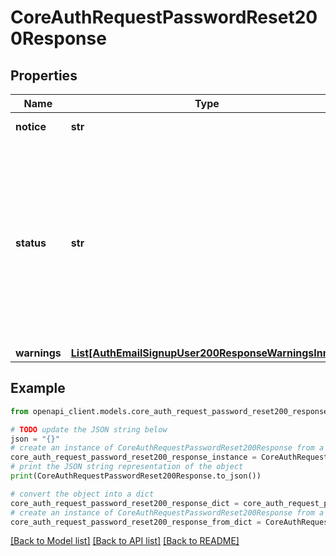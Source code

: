 # CoreAuthRequestPasswordReset200Response


## Properties

Name | Type | Description | Notes
------------ | ------------- | ------------- | -------------
**notice** | **str** | Important information for the user about the process. | [default to 'null']
**status** | **str** | The returned status of the process:                     dataerror: Error in the sent data (username or email). More information in warnings field.                     emailpasswordconfirmmaybesent: Email sent or not (depends on user found in database).                     emailpasswordconfirmnotsent: Failure, user not found.                     emailpasswordconfirmnoemail: Failure, email not found.                     emailalreadysent: Email already sent.                     emailpasswordconfirmsent: User pending confirmation.                     emailresetconfirmsent: Email sent.                  | [default to 'null']
**warnings** | [**List[AuthEmailSignupUser200ResponseWarningsInner]**](AuthEmailSignupUser200ResponseWarningsInner.md) |  | [optional] 

## Example

```python
from openapi_client.models.core_auth_request_password_reset200_response import CoreAuthRequestPasswordReset200Response

# TODO update the JSON string below
json = "{}"
# create an instance of CoreAuthRequestPasswordReset200Response from a JSON string
core_auth_request_password_reset200_response_instance = CoreAuthRequestPasswordReset200Response.from_json(json)
# print the JSON string representation of the object
print(CoreAuthRequestPasswordReset200Response.to_json())

# convert the object into a dict
core_auth_request_password_reset200_response_dict = core_auth_request_password_reset200_response_instance.to_dict()
# create an instance of CoreAuthRequestPasswordReset200Response from a dict
core_auth_request_password_reset200_response_from_dict = CoreAuthRequestPasswordReset200Response.from_dict(core_auth_request_password_reset200_response_dict)
```
[[Back to Model list]](../README.md#documentation-for-models) [[Back to API list]](../README.md#documentation-for-api-endpoints) [[Back to README]](../README.md)


